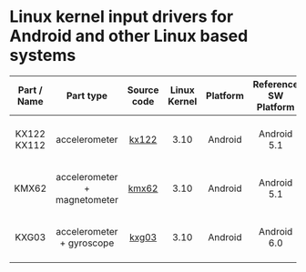 # Linux kernel input drivers for Android and other Linux based systems

| Part / Name | Part type | Source code | Linux Kernel | Platform | Reference SW Platform | Reference HW Platform | Bus | Tested with |
|:-------------:|:-------------:|:-------------:|:-------------:|:-------------:|:-------------:|:-------------:|:-------------:|:-------------:|
| KX122 KX112 | accelerometer | [kx122](https://github.com/RohmSemiconductor/Linux-Kernel-Input-Drivers/tree/master/driver/kx122) | 3.10 | Android | Android 5.1 | Dragonboard 410c | i2c | Android 5.1 R13 cts-tradefed |
| KMX62 | accelerometer + magnetometer | [kmx62](https://github.com/RohmSemiconductor/Linux-Kernel-Input-Drivers/tree/master/driver/kmx62) | 3.10 | Android | Android 5.1 | Dragonboard 410c | i2c | Android 5.1 R13 cts-tradefed |
| KXG03 | accelerometer + gyroscope | [kxg03](https://github.com/RohmSemiconductor/Linux-Kernel-Input-Drivers/tree/master/driver/kxg03) | 3.10 | Android | Android 6.0 | Dragonboard 410c | i2c | Android 6.0 R14 cts-tradefed |
